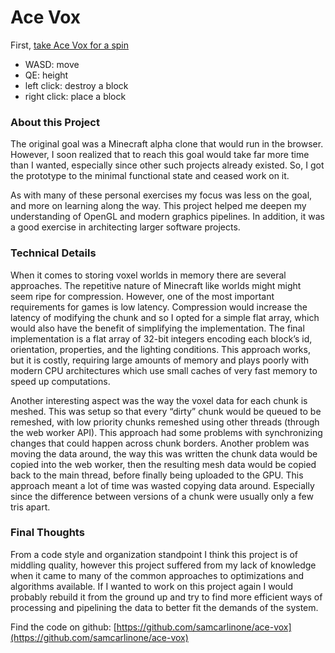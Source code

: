 # Ace Vox
First, [take Ace Vox for a spin](/ace-vox/index.html)
-	WASD: move
-	QE: height
-	left click: destroy a block
-	right click: place a block

### About this Project
The original goal was a Minecraft alpha clone that would run in the browser. However, I soon realized that to reach this goal would take far more time than I wanted, especially since other such projects already existed. So, I got the prototype to the minimal functional state and ceased work on it.

As with many of these personal exercises my focus was less on the goal, and more on learning along the way. This project helped me deepen my understanding of OpenGL and modern graphics pipelines. In addition, it was a good exercise in architecting larger software projects.

### Technical Details
When it comes to storing voxel worlds in memory there are several approaches. The repetitive nature of Minecraft like worlds might might seem ripe for compression. However, one of the most important requirements for games is low latency. Compression would increase the latency of modifying the chunk and so I opted for a simple flat array, which would also have the benefit of simplifying the implementation. The final implementation is a flat array of 32-bit integers encoding each block’s id, orientation, properties, and the lighting conditions. This approach works, but it is costly, requiring large amounts of memory and plays poorly with modern CPU architectures which use small caches of very fast memory to speed up computations.

Another interesting aspect was the way the voxel data for each chunk is meshed. This was setup so that every “dirty” chunk would be queued to be remeshed, with low priority chunks remeshed using other threads (through the web worker API). This approach had some problems with synchronizing changes that could happen across chunk borders. Another problem was moving the data around, the way this was written the chunk data would be copied into the web worker, then the resulting mesh data would be copied back to the main thread, before finally being uploaded to the GPU. This approach meant a lot of time was wasted copying data around. Especially since the difference between versions of a chunk were usually only a few tris apart.

### Final Thoughts
From a code style and organization standpoint I think this project is of middling quality, however this project suffered from my lack of knowledge when it came to many of the common approaches to optimizations and algorithms available. If I wanted to work on this project again I would probably rebuild it from the ground up and try to find more efficient ways of processing and pipelining the data to better fit the demands of the system.

Find the code on github: [https://github.com/samcarlinone/ace-vox](https://github.com/samcarlinone/ace-vox)

